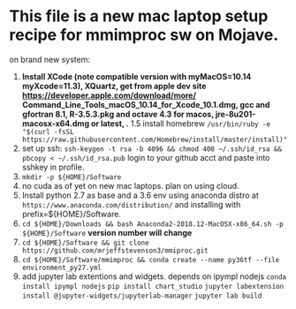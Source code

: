 # This file is a new mac laptop setup recipe for mmimproc sw on Mojave.
on brand new system:
1. **Install XCode (note compatible version with myMacOS=10.14 myXcode=11.3), XQuartz, get from apple dev site
 https://developer.apple.com/download/more/ Command_Line_Tools_macOS_10.14_for_Xcode_10.1.dmg,
 gcc and gfortran 8.1, R-3.5.3.pkg and octave 4.3 for macos, jre-8u201-macosx-x64.dmg or latest, .**
1.5 install homebrew `/usr/bin/ruby -e "$(curl -fsSL https://raw.githubusercontent.com/Homebrew/install/master/install)"`
3. set up ssh: `ssh-keygen -t rsa -b 4096 && chmod 400 ~/.ssh/id_rsa && pbcopy < ~/.ssh/id_rsa.pub` login to your github acct and paste into sshkey in profile.
2. `mkdir -p ${HOME}/Software`
3. no cuda as of yet on new mac laptops. plan on using cloud.
4. Install python 2.7 as base and a 3.6 env using anaconda distro at `https://www.anaconda.com/distribution/` and installing with prefix=${HOME}/Software.
7. `cd ${HOME}/Downloads && bash Anaconda2-2018.12-MacOSX-x86_64.sh -p ${HOME}/Software` **version number will change**
5. `cd ${HOME}/Software && git clone https://github.com/mrjeffstevenson3/mmiproc.git` 
6. `cd ${HOME}/Software/mmimproc && conda create --name py36tf --file environment_py27.yml`
7.  add jupyter lab extentions and widgets. depends on ipympl nodejs
    `conda install ipympl nodejs`
    `pip install chart_studio`
    `jupyter labextension install @jupyter-widgets/jupyterlab-manager`
    `jupyter lab build`




